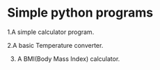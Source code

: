 # Simple python programs
1.A simple calculator program.

2.A basic Temperature converter.

3. A BMI(Body Mass Index) calculator.
